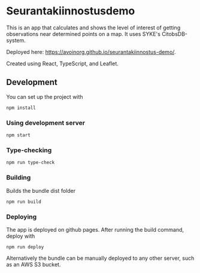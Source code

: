 # Seurantakiinnostusdemo

This is an app that calculates and shows the level of interest of getting observations near determined points on a map. It uses SYKE's CitobsDB-system.

Deployed here: <https://avoinorg.github.io/seurantakiinnostus-demo/>.

Created using React, TypeScript, and Leaflet.


## Development

You can set up the project with

    npm install

### Using development server

    npm start

### Type-checking

    npm run type-check

### Building

Builds the bundle dist folder

    npm run build

### Deploying

The app is deployed on github pages. After running the build command, deploy with

    npm run deploy

Alternatively the bundle can be manually deployed to any other server, such as an AWS S3 bucket.
